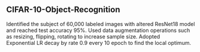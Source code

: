 ## CIFAR-10-Object-Recognition

Identified the subject of 60,000 labeled images with altered ResNet18 model and reached test accuracy 95%.
Used data augmentation operations such as resizing, flipping, rotating to increase sample size.
Adopted Exponential LR decay by rate 0.9 every 10 epoch to find the local optimum.
